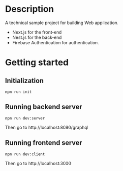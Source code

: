 # Description
A technical sample project for building Web application. 

- Next.js for the front-end
- Nest.js for the back-end
- Firebase Authentication for authentication.

# Getting started
## Initialization
```
npm run init
```
## Running backend server
```
npm run dev:server
```
Then go to http://localhost:8080/graphql
## Running frontend server
```
npm run dev:client
```
Then go to http://localhost:3000